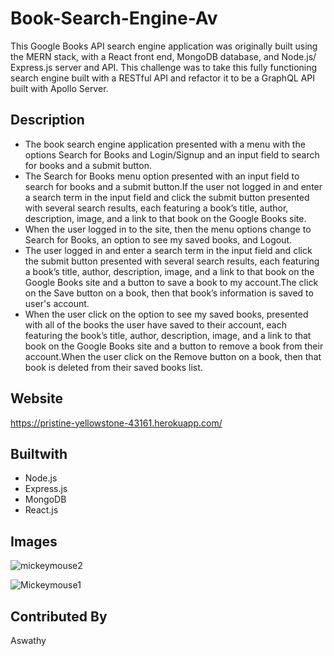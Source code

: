 # Book-Search-Engine-Av

This Google Books API search engine application was originally built using the MERN stack, with a React front end, MongoDB database, and Node.js/ Express.js server and API. This challenge was to take this fully functioning search engine built with a RESTful API and refactor it to be a GraphQL API built with Apollo Server.

## Description 
* The book search engine application presented with a menu with the options Search for Books and Login/Signup and an input field to search for books and a submit button.
* The Search for Books menu option presented with an input field to search for books and a submit button.If the user not logged in and enter a search term in the input field and click the submit button presented with several search results, each featuring a book’s title, author, description, image, and a link to that book on the Google Books site.
* When the user logged in to the site, then the menu options change to Search for Books, an option to see my saved books, and Logout.
* The user logged in and enter a search term in the input field and click the submit button presented with several search results, each featuring a book’s title, author, description, image, and a link to that book on the Google Books site and a button to save a book to my account.The click on the Save button on a book, then that book’s information is saved to user's account.
* When the user click on the option to see my saved books,  presented with all of the books the user have saved to their account, each featuring the book’s title, author, description, image, and a link to that book on the Google Books site and a button to remove a book from their account.When the user click on the Remove button on a book, then that book is deleted from their saved books list.

## Website
https://pristine-yellowstone-43161.herokuapp.com/

## Builtwith
* Node.js
* Express.js
* MongoDB
* React.js

## Images
![mickeymouse2](https://user-images.githubusercontent.com/93412486/177797256-e2ea8f5c-9683-4a46-bc2d-5aff95f5c46b.PNG)

![Mickeymouse1](https://user-images.githubusercontent.com/93412486/177797271-b6760b69-598b-42ee-88d2-8f1a95c23486.PNG)


## Contributed By
Aswathy
